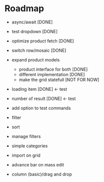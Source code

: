 # Roadmap

- async/await [DONE]
- test dropdown [DONE]
- optimize product fetch [DONE]
- switch row/mosaic [DONE]
- expand product models
    - product interface for both [DONE]
    - different implementation [DONE]
    - make the grid statefull [NOT FOR NOW]

- loading item [DONE] <- test
- number of result [DONE] <- test
- add option to test commands
- filter
- sort
- manage filters
- simple categories
- import on grid
- advance bar on mass edit
- column (basic)/drag and drop
